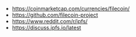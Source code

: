 * https://coinmarketcap.com/currencies/filecoin/
* https://github.com/filecoin-project
* https://www.reddit.com/r/ipfs/
* https://discuss.ipfs.io/latest
